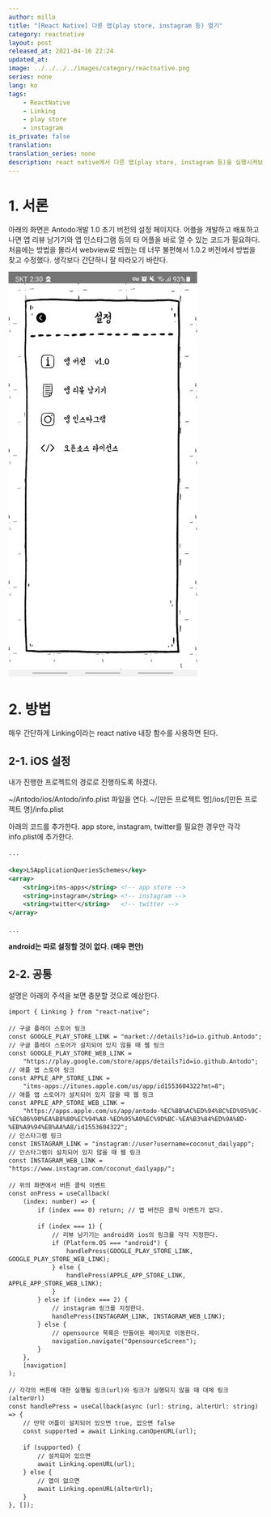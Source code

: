 ```yaml
---
author: millo
title: "[React Native] 다른 앱(play store, instagram 등) 열기"
category: reactnative
layout: post
released_at: 2021-04-16 22:24
updated_at:
image: ../../../../images/category/reactnative.png
series: none
lang: ko
tags:
    - ReactNative
    - Linking
    - play store
    - instagram
is_private: false
translation:
translation_series: none
description: react native에서 다른 앱(play store, instagram 등)을 실행시켜보자.
---
```


# 1. 서론

아래의 화면은 Antodo개발 1.0 초기 버전의 설정 페이지다. 어플을 개발하고 배포하고 나면 앱 리뷰 남기기와 앱 인스타그램 등의 타 어플을 바로 열 수 있는 코드가 필요하다. 처음에는 방법을 몰라서 webview로 띄웠는 데 너무 불편해서 1.0.2 버전에서 방법을 찾고 수정했다. 생각보다 간단하니 잘 따라오기 바란다.

![](../../../../images/2021/04/linking.png)

# 2. 방법

매우 간단하게 Linking이라는 react native 내장 함수를 사용하면 된다.

## 2-1. iOS 설정

내가 진행한 프로젝트의 경로로 진행하도록 하겠다.

~/Antodo/ios/Antodo/info.plist 파일을 연다.
~/[만든 프로젝트 명]/ios/[만든 프로젝트 명]/info.plist

아래의 코드를 추가한다. app store, instagram, twitter를 필요한 경우만 각각 info.plist에 추가한다.

```xml
...

<key>LSApplicationQueriesSchemes</key>
<array>
	<string>itms-apps</string> <!-- app store -->
	<string>instagram</string> <!-- instagram -->
	<string>twitter</string>   <!-- twitter -->
</array>

...
```

**android는 따로 설정할 것이 없다. (매우 편안)**

## 2-2. 공통

설명은 아래의 주석을 보면 충분할 것으로 예상한다.

```tsx
import { Linking } from "react-native";

// 구글 플레이 스토어 링크
const GOOGLE_PLAY_STORE_LINK = "market://details?id=io.github.Antodo";
// 구글 플레이 스토어가 설치되어 있지 않을 때 웹 링크
const GOOGLE_PLAY_STORE_WEB_LINK =
    "https://play.google.com/store/apps/details?id=io.github.Antodo";
// 애플 앱 스토어 링크
const APPLE_APP_STORE_LINK =
    "itms-apps://itunes.apple.com/us/app/id1553604322?mt=8";
// 애플 앱 스토어가 설치되어 있지 않을 때 웹 링크
const APPLE_APP_STORE_WEB_LINK =
    "https://apps.apple.com/us/app/antodo-%EC%8B%AC%ED%94%8C%ED%95%9C-%EC%86%90%EA%B8%80%EC%94%A8-%ED%95%A0%EC%9D%BC-%EA%B3%84%ED%9A%8D-%EB%A9%94%EB%AA%A8/id1553604322";
// 인스타그램 링크
const INSTAGRAM_LINK = "instagram://user?username=coconut_dailyapp";
// 인스타그램이 설치되어 있지 않을 때 웹 링크
const INSTAGRAM_WEB_LINK = "https://www.instagram.com/coconut_dailyapp/";

// 위의 화면에서 버튼 클릭 이벤트
const onPress = useCallback(
    (index: number) => {
        if (index === 0) return; // 앱 버전은 클릭 이벤트가 없다.

        if (index === 1) {
            // 리뷰 남기기는 android와 ios의 링크를 각각 지정한다.
            if (Platform.OS === "android") {
                handlePress(GOOGLE_PLAY_STORE_LINK, GOOGLE_PLAY_STORE_WEB_LINK);
            } else {
                handlePress(APPLE_APP_STORE_LINK, APPLE_APP_STORE_WEB_LINK);
            }
        } else if (index === 2) {
            // instagram 링크를 지정한다.
            handlePress(INSTAGRAM_LINK, INSTAGRAM_WEB_LINK);
        } else {
            // opensource 목록은 만들어둔 페이지로 이동한다.
            navigation.navigate("OpensourceScreen");
        }
    },
    [navigation]
);

// 각각의 버튼에 대한 실행될 링크(url)와 링크가 실행되지 않을 때 대체 링크(alterUrl)
const handlePress = useCallback(async (url: string, alterUrl: string) => {
    // 만약 어플이 설치되어 있으면 true, 없으면 false
    const supported = await Linking.canOpenURL(url);

    if (supported) {
        // 설치되어 있으면
        await Linking.openURL(url);
    } else {
        // 앱이 없으면
        await Linking.openURL(alterUrl);
    }
}, []);
```
